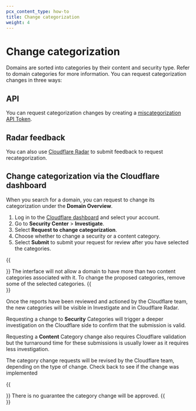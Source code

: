 ```yaml
---
pcx_content_type: how-to
title: Change categorization
weight: 4
---
```


# Change categorization

Domains are sorted into categories by their content and security type. Refer to domain categories for more information. You can request categorization changes in three ways:

## API

You can request categorization changes by creating a [miscategorization API Token](https://developers.cloudflare.com/api/operations/miscategorization-create-miscategorization).

## Radar feedback

You can also use [Cloudflare Radar](https://radar.cloudflare.com/domains/feedback) to submit feedback to request recategorization.

## Change categorization via the Cloudflare dashboard

When you search for a domain, you can request to change its categorization under the **Domain Overview**.

1. Log in to the [Cloudflare dashboard](https://dash.cloudflare.com/) and select your account.
2. Go to **Security Center** > **Investigate**.
3. Select **Request to change categorization**.
4. Choose whether to change a security or a content category.
5. Select **Submit** to submit your request for review after you have selected the categories.

{{<Aside type="note">}}
The interface will not allow a domain to have more than two content categories associated with it. To change the proposed categories, remove some of the selected categories.
{{</Aside>}}

Once the reports have been reviewed and actioned by the Cloudflare team, the new categories will be visible in Investigate and in Cloudflare Radar.

Requesting a change to **Security** Categories will trigger a deeper investigation on the Cloudflare side to confirm that the submission is valid.

Requesting a **Content** Category change also requires Cloudflare validation but the turnaround time for these submissions is usually lower as it requires less investigation.

The category change requests will be revised by the Cloudflare team, depending on the type of change. Check back to see if the change was implemented

{{<Aside type="note">}}
There is no guarantee the category change will be approved.
{{</Aside>}}
